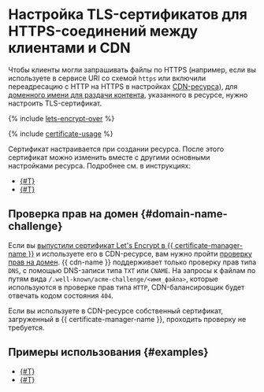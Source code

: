 # Настройка TLS-сертификатов для HTTPS-соединений между клиентами и CDN

Чтобы клиенты могли запрашивать файлы по HTTPS (например, если вы используете в сервисе URI со схемой `https` или включили переадресацию с HTTP на HTTPS в настройках [CDN-ресурса](resource.md)), для [доменного имени для раздачи контента](resource.md#hostnames), указанного в ресурсе, нужно настроить TLS-сертификат.

{% include [lets-encrypt-over](../../_includes/cdn/lets-encrypt-over.md) %}

{% include [certificate-usage](../../_includes/cdn/certificate-usage.md) %}

Сертификат настраивается при создании ресурса. После этого сертификат можно изменить вместе с другими основными настройками ресурса. Подробнее см. в инструкциях:

* [{#T}](../operations/resources/create-resource.md)
* [{#T}](../operations/resources/configure-basics.md)


## Проверка прав на домен {#domain-name-challenge}

Если вы [выпустили сертификат Let's Encrypt в {{ certificate-manager-name }}](../../certificate-manager/concepts/managed-certificate.md) и используете его в CDN-ресурсе, вам нужно пройти [проверку прав на домен](../../certificate-manager/concepts/challenges.md). {{ cdn-name }} поддерживает только проверку прав типа `DNS`, с помощью DNS-записи типа `TXT` или `CNAME`. На запросы к файлам по путям вида `/.well-known/acme-challenge/<имя_файла>`, которые используются в проверке прав типа `HTTP`, CDN-балансировщик будет отвечать кодом состояния `404`.

Если вы используете в CDN-ресурсе собственный сертификат, загруженный в {{ certificate-manager-name }}, проходить проверку не требуется.


## Примеры использования {#examples}

* [{#T}](../tutorials/migrate-to-yc-cdn.md)
* [{#T}](../tutorials/protected-access-to-content/index.md)